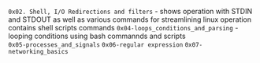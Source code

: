 `0x02. Shell, I/O Redirections and filters` - shows operation with STDIN and STDOUT as well as various commands for streamlining linux operation
contains shell scripts commands
`0x04-loops_conditions_and_parsing` - looping conditions using bash commannds and scripts  
`0x05-processes_and_signals`
`0x06-regular expression`
`0x07-networking_basics`

